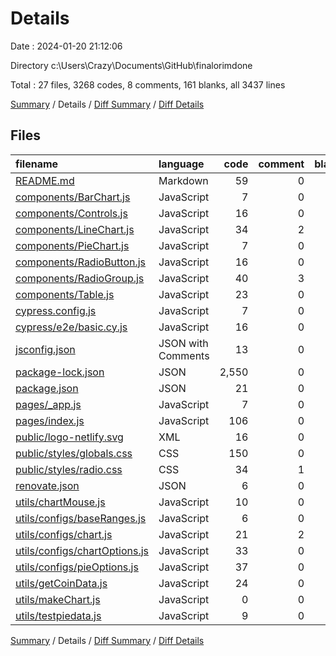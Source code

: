 # Details

Date : 2024-01-20 21:12:06

Directory c:\\Users\\Crazy\\Documents\\GitHub\\finalorimdone

Total : 27 files,  3268 codes, 8 comments, 161 blanks, all 3437 lines

[Summary](results.md) / Details / [Diff Summary](diff.md) / [Diff Details](diff-details.md)

## Files
| filename | language | code | comment | blank | total |
| :--- | :--- | ---: | ---: | ---: | ---: |
| [README.md](/README.md) | Markdown | 59 | 0 | 32 | 91 |
| [components/BarChart.js](/components/BarChart.js) | JavaScript | 7 | 0 | 3 | 10 |
| [components/Controls.js](/components/Controls.js) | JavaScript | 16 | 0 | 2 | 18 |
| [components/LineChart.js](/components/LineChart.js) | JavaScript | 34 | 2 | 8 | 44 |
| [components/PieChart.js](/components/PieChart.js) | JavaScript | 7 | 0 | 3 | 10 |
| [components/RadioButton.js](/components/RadioButton.js) | JavaScript | 16 | 0 | 0 | 16 |
| [components/RadioGroup.js](/components/RadioGroup.js) | JavaScript | 40 | 3 | 5 | 48 |
| [components/Table.js](/components/Table.js) | JavaScript | 23 | 0 | 1 | 24 |
| [cypress.config.js](/cypress.config.js) | JavaScript | 7 | 0 | 2 | 9 |
| [cypress/e2e/basic.cy.js](/cypress/e2e/basic.cy.js) | JavaScript | 16 | 0 | 2 | 18 |
| [jsconfig.json](/jsconfig.json) | JSON with Comments | 13 | 0 | 0 | 13 |
| [package-lock.json](/package-lock.json) | JSON | 2,550 | 0 | 1 | 2,551 |
| [package.json](/package.json) | JSON | 21 | 0 | 0 | 21 |
| [pages/_app.js](/pages/_app.js) | JavaScript | 7 | 0 | 3 | 10 |
| [pages/index.js](/pages/index.js) | JavaScript | 106 | 0 | 22 | 128 |
| [public/logo-netlify.svg](/public/logo-netlify.svg) | XML | 16 | 0 | 1 | 17 |
| [public/styles/globals.css](/public/styles/globals.css) | CSS | 150 | 0 | 40 | 190 |
| [public/styles/radio.css](/public/styles/radio.css) | CSS | 34 | 1 | 6 | 41 |
| [renovate.json](/renovate.json) | JSON | 6 | 0 | 0 | 6 |
| [utils/chartMouse.js](/utils/chartMouse.js) | JavaScript | 10 | 0 | 2 | 12 |
| [utils/configs/baseRanges.js](/utils/configs/baseRanges.js) | JavaScript | 6 | 0 | 0 | 6 |
| [utils/configs/chart.js](/utils/configs/chart.js) | JavaScript | 21 | 2 | 4 | 27 |
| [utils/configs/chartOptions.js](/utils/configs/chartOptions.js) | JavaScript | 33 | 0 | 5 | 38 |
| [utils/configs/pieOptions.js](/utils/configs/pieOptions.js) | JavaScript | 37 | 0 | 6 | 43 |
| [utils/getCoinData.js](/utils/getCoinData.js) | JavaScript | 24 | 0 | 10 | 34 |
| [utils/makeChart.js](/utils/makeChart.js) | JavaScript | 0 | 0 | 1 | 1 |
| [utils/testpiedata.js](/utils/testpiedata.js) | JavaScript | 9 | 0 | 2 | 11 |

[Summary](results.md) / Details / [Diff Summary](diff.md) / [Diff Details](diff-details.md)